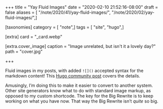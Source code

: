 +++
title = "Yay Fluid Images"
date = "2020-02-10 21:52:16-08:00"
draft = false
aliases = [ "/note/2020/41/yay-fluid-images/", "/note/2020/02/yay-fluid-images/",]

[taxonomies]
category = [ "note",]
tags = [ "site", "hugo",]

[extra]
card = "_card.webp"

[extra.cover_image]
caption = "Image unrelated, but isn't it a lovely day?"
path = "cover.jpg"

+++

Fluid images in my posts, with added `![]()` accepted syntax for the
markdown content\! This [Hugo community
post](https://discourse.gohugo.io/t/simple-image-render-hook-template-for-responsive-images/22464)
covers the details.

Amusingly, I’m doing this to make it easier to convert to another
system. Other site generators know what to do with standard image
markup, as opposed to my custom shortcode. The key for the Big Rewrite
is to keep working on what you have now. That way the Big Rewrite isn’t
*quite* so big.
